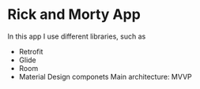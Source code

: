 # Rick and Morty App
In this app I use different libraries, such as
* Retrofit
* Glide
* Room
* Material Design componets 
Main architecture: MVVP
